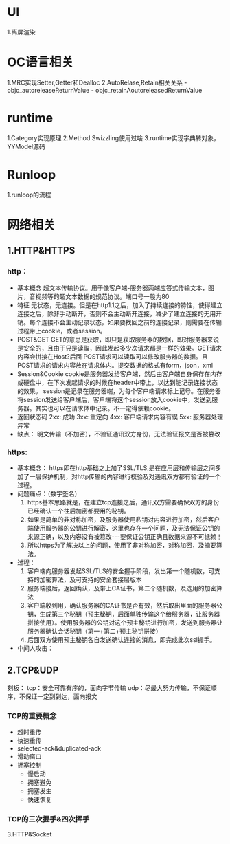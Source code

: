 

# UI
1.离屏渲染

# OC语言相关
1.MRC实现Setter,Getter和Dealloc
2.AutoRelase,Retain相关关系
    - objc_autoreleaseReturnValue
    - objc_retainAoutoreleasedReturnValue


# runtime
1.Category实现原理
2.Method Swizzling使用过啥
3.runtime实现字典转对象，YYModel源码





# Runloop
1.runloop的流程



# 网络相关

## 1.HTTP&HTTPS

### http：
  - 基本概念
    超文本传输协议。用于像客户端-服务器两端应答式传输文本，图片，音视频等的超文本数据的规范协议。端口号一般为80
  - 特征
    无状态，无连接。但是在http1.1之后，加入了持续连接的特性，使得建立连接之后，除非手动断开，否则不会主动断开连接，减少了建立连接的无用开销。每个连接不会主动记录状态，如果要找回之前的连接记录，则需要在传输过程带上cookie，或者session。
  - POST&GET
    GET的意思是获取，即只是获取服务器的数据，即对服务器来说是安全的，且由于只是读取，因此发起多少次请求都是一样的效果。GET请求内容会拼接在Host?后面
    POST请求可以读取可以修改服务器的数据。且POST请求的请求内容放在请求体内。提交数据的格式有form，json，xml
  - Session&Cookie
    cookie是服务器发给客户端，然后由客户端自身保存在内存或硬盘中，在下次发起请求的时候在header中带上，以达到能记录连接状态的效果。
    session是记录在服务器端，为每个客户端请求标上记号。在服务器将session发送给客户端后，客户端将这个session放入cookie中，发送到服务器。其实也可以在请求体中记录。不一定得依赖cookie。
  - 返回状态码
    2xx: 成功
    3xx: 重定向
    4xx: 客户端请求内容有误
    5xx: 服务器处理异常
  - 缺点：
    明文传输（不加密），不验证通讯双方身份，无法验证报文是否被篡改
### https:

  - 基本概念：
    https即在http基础之上加了SSL/TLS,是在应用层和传输层之间多加了一层保护机制，对http传输的内容进行校验及对通讯双方都有验证的一个过程。
  - 问题痛点：（数字签名）
    1. https基本思路就是，在建立tcp连接之后，通讯双方需要确保双方的身份已经确认一个往后加密都要用的秘钥。
    2. 如果是简单的非对称加密，及服务器使用私钥对内容进行加密，然后客户端使用服务器的公钥进行解密，这里也存在一个问题，及无法保证公钥的来源正确，以及内容没有被篡改---要保证公钥正确且数据来源不可抵赖！
    3. 所以https为了解决以上的问题，使用了非对称加密，对称加密，及摘要算法。
  - 过程：
    1. 客户端向服务器发起SSL/TLS的安全握手阶段，发出第一个随机数，可支持的加密算法，及可支持的安全套接层版本
    2. 服务端接后，返回确认，及带上CA证书，第二个随机数，及选用的加密算法
    3. 客户端收到用，确认服务器的CA证书是否有效，然后取出里面的服务器公钥，生成第三个秘钥（预主秘钥，后面单独传输这个给服务器，让服务器拼接使用）。使用服务器的公钥对这个预主秘钥进行加密，发送到服务器让服务器确认会话秘钥（第一+第二+预主秘钥拼接）
    4. 后面双方使用预主秘钥各自发送确认连接的消息，即完成此次ssl握手。
   - 中间人攻击：
    
## 2.TCP&UDP

刻板：
tcp：安全可靠有序的，面向字节传输
udp：尽最大努力传输，不保证顺序，不保证一定到到达，面向报文

### TCP的重要概念
  - 超时重传
  - 快速重传
  - selected-ack&duplicated-ack
  - 滑动窗口
  - 拥塞控制  
    - 慢启动
    - 拥塞避免
    - 拥塞发生
    - 快速恢复

### TCP的三次握手&四次挥手



3.HTTP&Socket
